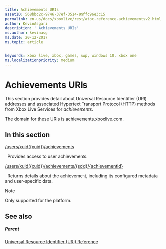 ```yaml
---
title: Achievements URIs
assetID: 568bbc2c-9746-37ef-3514-99ffc96e3c15
permalink: en-us/docs/xboxlive/rest/atoc-reference-achievementsv2.html
author: KevinAsgari
description: ' Achievements URIs'
ms.author: kevinasg
ms.date: 20-12-2017
ms.topic: article


keywords: xbox live, xbox, games, uwp, windows 10, xbox one
ms.localizationpriority: medium
---
```



# Achievements URIs

This section provides detail about Universal Resource Identifier (URI) addresses and associated Hypertext Transport Protocol (HTTP) methods from Xbox Live Services for *achievements*.

The domain for these URIs is achievements.xboxlive.com.

<a id="ID4EDB"></a>


## In this section

[/users/xuid({xuid})/achievements](uri-achievementsusersxuidachievementsv2.md)

&nbsp;&nbsp;Provides access to user achievements.

[/users/xuid({xuid})/achievements/{scid}/{achievementid}](uri-usersxuidachievementsscidachievementid.md)

&nbsp;&nbsp;Returns details about the achievement, including its configured metadata and user-specific data.


> [!NOTE] 
> Only supported for the platform.



<a id="ID4EMB"></a>


## See also

<a id="ID4EOB"></a>


##### Parent

[Universal Resource Identifier (URI) Reference](../atoc-xboxlivews-reference-uris.md)
